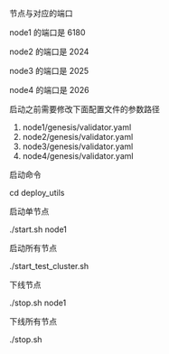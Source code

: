 节点与对应的端口

node1 的端口是 6180

node2 的端口是 2024

node3 的端口是 2025

node4 的端口是 2026

启动之前需要修改下面配置文件的参数路径

1. node1/genesis/validator.yaml
2. node2/genesis/validator.yaml
3. node3/genesis/validator.yaml
4. node4/genesis/validator.yaml

启动命令

cd deploy_utils

启动单节点

./start.sh node1

启动所有节点

./start_test_cluster.sh

下线节点

./stop.sh node1

下线所有节点

./stop.sh